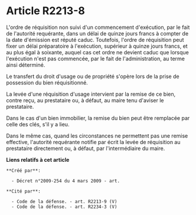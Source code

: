 # Article R2213-8

L'ordre de réquisition non suivi d'un commencement d'exécution, par le fait de l'autorité requérante, dans un délai de quinze
jours francs à compter de la date d'émission est réputé caduc. Toutefois, l'ordre de réquisition peut fixer un délai
préparatoire à l'exécution, supérieur à quinze jours francs, et au plus égal à soixante, auquel cas cet ordre ne devient
caduc que lorsque l'exécution n'est pas commencée, par le fait de l'administration, au terme ainsi déterminé.

Le transfert du droit d'usage ou de propriété s'opère lors de la prise de possession du bien réquisitionné.

La levée d'une réquisition d'usage intervient par la remise de ce bien, contre reçu, au prestataire ou, à défaut, au maire
tenu d'aviser le prestataire.

Dans le cas d'un bien immobilier, la remise du bien peut être remplacée par celle des clés, s'il y a lieu.

Dans le même cas, quand les circonstances ne permettent pas une remise effective, l'autorité requérante notifie par écrit la
levée de réquisition au prestataire directement ou, à défaut, par l'intermédiaire du maire.

**Liens relatifs à cet article**

	**Créé par**:

	  - Décret n°2009-254 du 4 mars 2009 - art.

	**Cité par**:

	  - Code de la défense. - art. R2213-9 (V)
	  - Code de la défense. - art. R2234-3 (V)

